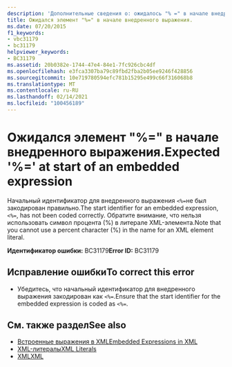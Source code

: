 ```yaml
---
description: 'Дополнительные сведения о: ожидалось "% =" в начале внедренного выражения'
title: Ожидался элемент "%=" в начале внедренного выражения.
ms.date: 07/20/2015
f1_keywords:
- vbc31179
- bc31179
helpviewer_keywords:
- BC31179
ms.assetid: 20b0382e-1744-47e4-84e1-7fc926cbc4df
ms.openlocfilehash: e3fca3307ba79c89fbd2fba2b05ee9246f428856
ms.sourcegitcommit: 10e719780594efc781b15295e499c66f316068b8
ms.translationtype: MT
ms.contentlocale: ru-RU
ms.lasthandoff: 02/14/2021
ms.locfileid: "100456189"
---
```

# <a name="expected--at-start-of-an-embedded-expression"></a><span data-ttu-id="4c934-103">Ожидался элемент "%=" в начале внедренного выражения.</span><span class="sxs-lookup"><span data-stu-id="4c934-103">Expected '%=' at start of an embedded expression</span></span>

<span data-ttu-id="4c934-104">Начальный идентификатор для внедренного выражения `<%=`не был закодирован правильно.</span><span class="sxs-lookup"><span data-stu-id="4c934-104">The start identifier for an embedded expression, `<%=`, has not been coded correctly.</span></span> <span data-ttu-id="4c934-105">Обратите внимание, что нельзя использовать символ процента (%) в литерале XML-элемента.</span><span class="sxs-lookup"><span data-stu-id="4c934-105">Note that you cannot use a percent character (%) in the name for an XML element literal.</span></span>  
  
 <span data-ttu-id="4c934-106">**Идентификатор ошибки:** BC31179</span><span class="sxs-lookup"><span data-stu-id="4c934-106">**Error ID:** BC31179</span></span>  
  
## <a name="to-correct-this-error"></a><span data-ttu-id="4c934-107">Исправление ошибки</span><span class="sxs-lookup"><span data-stu-id="4c934-107">To correct this error</span></span>  
  
- <span data-ttu-id="4c934-108">Убедитесь, что начальный идентификатор для внедренного выражения закодирован как `<%=`.</span><span class="sxs-lookup"><span data-stu-id="4c934-108">Ensure that the start identifier for the embedded expression is coded as `<%=`.</span></span>  
  
## <a name="see-also"></a><span data-ttu-id="4c934-109">См. также раздел</span><span class="sxs-lookup"><span data-stu-id="4c934-109">See also</span></span>

- [<span data-ttu-id="4c934-110">Встроенные выражения в XML</span><span class="sxs-lookup"><span data-stu-id="4c934-110">Embedded Expressions in XML</span></span>](../programming-guide/language-features/xml/embedded-expressions-in-xml.md)
- [<span data-ttu-id="4c934-111">XML-литералы</span><span class="sxs-lookup"><span data-stu-id="4c934-111">XML Literals</span></span>](../language-reference/xml-literals/index.md)
- [<span data-ttu-id="4c934-112">XML</span><span class="sxs-lookup"><span data-stu-id="4c934-112">XML</span></span>](../programming-guide/language-features/xml/index.md)
